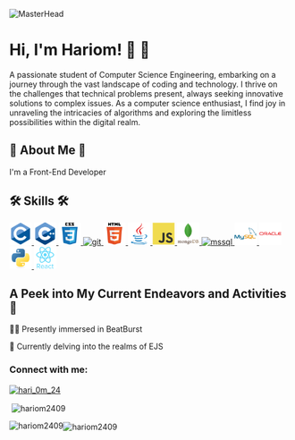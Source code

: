 ![MasterHead](https://media4.giphy.com/media/v1.Y2lkPTc5MGI3NjExMzJzcHN6M3l3Y3UxejRlNXkwZXAyMTZyZHFweXpkY2Y0YXZrdXEydSZlcD12MV9pbnRlcm5hbF9naWZfYnlfaWQmY3Q9Zw/Rpl1sod1vCXK0L2SUN/giphy.gif)

# Hi, I'm Hariom! 👋 👾
A passionate student of Computer Science Engineering, embarking on a journey through the vast landscape of coding and technology. I thrive on the challenges that technical problems present, always seeking innovative solutions to complex issues. As a computer science enthusiast, I find joy in unraveling the intricacies of algorithms and exploring the limitless possibilities within the digital realm.

## 🚀 About Me 🚀
I'm a Front-End Developer

## 🛠 Skills 🛠
<p align="left"> <a href="https://www.cprogramming.com/" target="_blank" rel="noreferrer"> <img src="https://raw.githubusercontent.com/devicons/devicon/master/icons/c/c-original.svg" alt="c" width="40" height="40"/> </a> <a href="https://www.w3schools.com/cpp/" target="_blank" rel="noreferrer"> <img src="https://raw.githubusercontent.com/devicons/devicon/master/icons/cplusplus/cplusplus-original.svg" alt="cplusplus" width="40" height="40"/> </a> <a href="https://www.w3schools.com/css/" target="_blank" rel="noreferrer"> <img src="https://raw.githubusercontent.com/devicons/devicon/master/icons/css3/css3-original-wordmark.svg" alt="css3" width="40" height="40"/> </a> <a href="https://git-scm.com/" target="_blank" rel="noreferrer"> <img src="https://www.vectorlogo.zone/logos/git-scm/git-scm-icon.svg" alt="git" width="40" height="40"/> </a> <a href="https://www.w3.org/html/" target="_blank" rel="noreferrer"> <img src="https://raw.githubusercontent.com/devicons/devicon/master/icons/html5/html5-original-wordmark.svg" alt="html5" width="40" height="40"/> </a> <a href="https://www.java.com" target="_blank" rel="noreferrer"> <img src="https://raw.githubusercontent.com/devicons/devicon/master/icons/java/java-original.svg" alt="java" width="40" height="40"/> </a> <a href="https://developer.mozilla.org/en-US/docs/Web/JavaScript" target="_blank" rel="noreferrer"> <img src="https://raw.githubusercontent.com/devicons/devicon/master/icons/javascript/javascript-original.svg" alt="javascript" width="40" height="40"/> </a> <a href="https://www.mongodb.com/" target="_blank" rel="noreferrer"> <img src="https://raw.githubusercontent.com/devicons/devicon/master/icons/mongodb/mongodb-original-wordmark.svg" alt="mongodb" width="40" height="40"/> </a> <a href="https://www.microsoft.com/en-us/sql-server" target="_blank" rel="noreferrer"> <img src="https://www.svgrepo.com/show/303229/microsoft-sql-server-logo.svg" alt="mssql" width="40" height="40"/> </a> <a href="https://www.mysql.com/" target="_blank" rel="noreferrer"> <img src="https://raw.githubusercontent.com/devicons/devicon/master/icons/mysql/mysql-original-wordmark.svg" alt="mysql" width="40" height="40"/> </a> <a href="https://www.oracle.com/" target="_blank" rel="noreferrer"> <img src="https://raw.githubusercontent.com/devicons/devicon/master/icons/oracle/oracle-original.svg" alt="oracle" width="40" height="40"/> </a> <a href="https://www.python.org" target="_blank" rel="noreferrer"> <img src="https://raw.githubusercontent.com/devicons/devicon/master/icons/python/python-original.svg" alt="python" width="40" height="40"/> </a> <a href="https://reactjs.org/" target="_blank" rel="noreferrer"> <img src="https://raw.githubusercontent.com/devicons/devicon/master/icons/react/react-original-wordmark.svg" alt="react" width="40" height="40"/> </a> </p>

## A Peek into My Current Endeavors and Activities 🫣
👩‍💻 Presently immersed in BeatBurst

🧠 Currently delving into the realms of EJS

<h3 align="left">Connect with me:</h3>
<p align="left">
<a href="https://instagram.com/hari_0m_24" target="blank"><img align="center" src="https://raw.githubusercontent.com/rahuldkjain/github-profile-readme-generator/master/src/images/icons/Social/instagram.svg" alt="hari_0m_24" height="30" width="40" /></a>
</p>

<p>&nbsp;<img align="center" src="https://github-readme-stats.vercel.app/api?username=hariom2409&show_icons=true&locale=en" alt="hariom2409" /></p>

<p><img align="left" src="https://github-readme-stats.vercel.app/api/top-langs?username=hariom2409&show_icons=true&locale=en&layout=compact" alt="hariom2409" /></p>

<p><img align="center" src="https://github-readme-streak-stats.herokuapp.com/?user=hariom2409&" alt="hariom2409" /></p>
